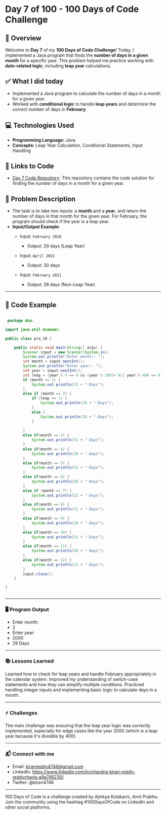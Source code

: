# Day 7 of 100 - 100 Days of Code Challenge

## 📝 Overview
Welcome to **Day 7** of my **100 Days of Code Challenge**! Today, I implemented a Java program that finds the **number of days in a given month** for a specific year. This problem helped me practice working with **date-related logic**, including **leap year** calculations.

## ✅ What I did today
- Implemented a Java program to calculate the number of days in a month for a given year.
- Worked with **conditional logic** to handle **leap years** and determine the correct number of days in **February**.

## 💻 Technologies Used
- **Programming Language:** Java
- **Concepts:** Leap Year Calculation, Conditional Statements, Input Handling

## 🔗 Links to Code
- [Day 7 Code Repository](https://github.com/kiranreddy4433E/Day_7/blob/main/pro_19.java): This repository contains the code solution for finding the number of days in a month for a given year.

## 📖 Problem Description
- The task is to take two inputs: a **month** and a **year**, and return the number of days in that month for the given year. For February, the program should check if the year is a leap year.
- **Input/Output Example**:
  - Input: `February 2020`
    - Output: 29 days (Leap Year)
  
  - Input: `April 2021`
    - Output: 30 days
  
  - Input: `February 2021`
    - Output: 28 days (Non-Leap Year)

---

## 📝 Code Example

```java

 package dsa;

import java.util.Scanner;

public class pro_19 {

	public static void main(String[] args) {
		Scanner input = new Scanner(System.in);
		System.out.println("Enter month:- ");
		int month = input.nextInt();
		System.out.println("Enter year:- ");
		int year = input.nextInt();
		int leap = (year % 4 == 0 && (year % 100!= 0|| year % 400 == 0))?1:0;
		if (month == 1) {
			System.out.println(31 + "-Days");
		}
		else if (month == 2) {
			if (leap == 1) {
				System.out.println(29 + "-Days");
			}
			else {
				System.out.println(28 + "-Days");
			}
			
		}
		else if(month == 3) {
			System.out.println(31 + "-Days");
		}
		else if(month == 4) {
			System.out.println(30 + "-Days");
		}
		else if(month == 5) {
			System.out.println(31 + "-Days");
		}
		else if(month == 6) {
			System.out.println(30 + "-Days");
		}
		else if (month == 7) {
			System.out.println(31 + "-Days");
		}
		else if(month == 8) {
			System.out.println(31 + "-Days");
		}
		else if(month == 9) {
			System.out.println(30 + "-Days");
		}
		else if(month == 10) {
			System.out.println(31 + "-Days");
		}
		else if(month == 11) {
			System.out.println(30 + "-Days");
		}
		else if(month == 12) {
			System.out.println(31 + "-Days");
		}
		input.close();
	}

}



```
---

### 🖥️ Program Output

- Enter month: 
- 2
- Enter year: 
- 2000
- 29 Days



---

### 📚 Lessons Learned
Learned how to check for leap years and handle February appropriately in the calendar system.
Improved my understanding of switch-case statements and how they can simplify multiple conditions.
Practiced handling integer inputs and implementing basic logic to calculate days in a month.

---

### ⚡ Challenges
The main challenge was ensuring that the leap year logic was correctly implemented, especially for edge cases like the year 2000 (which is a leap year because it's divisible by 400).

---

### 📬 Connect with me
- Email: kiranreddy4746@gmail.com
- LinkedIn: https://www.linkedin.com/in/chandra-kiran-reddy-reddycharla-a9a746230/
- Twitter: @kiran4746

---

100 Days of Code is a challenge created by Ajinkya Kulakarni, Amit Prabhu. Join the community using the hashtag #100DaysOfCode on LinkedIn and other social platforms.
